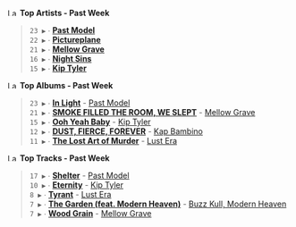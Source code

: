 <!--START_LASTFM_ARTISTS:{"period": "7day", "rows": 5}-->
<a href="https://last.fm" target="_blank"><img src="https://user-images.githubusercontent.com/17434202/215290617-e793598d-d7c9-428f-9975-156db1ba89cc.svg" alt="Last.fm Logo" width="18" height="13"/></a> **Top Artists - Past Week**

> `23 ▶️` ∙ **[Past Model](https://www.last.fm/music/Past+Model)**<br/>
> `22 ▶️` ∙ **[Pictureplane](https://www.last.fm/music/Pictureplane)**<br/>
> `21 ▶️` ∙ **[Mellow Grave](https://www.last.fm/music/Mellow+Grave)**<br/>
> `16 ▶️` ∙ **[Night Sins](https://www.last.fm/music/Night+Sins)**<br/>
> `15 ▶️` ∙ **[Kip Tyler](https://www.last.fm/music/Kip+Tyler)**<br/>
<!--END_LASTFM_ARTISTS-->

<!--START_LASTFM_ALBUMS:{"period": "7day", "rows": 5}-->
<a href="https://last.fm" target="_blank"><img src="https://user-images.githubusercontent.com/17434202/215290617-e793598d-d7c9-428f-9975-156db1ba89cc.svg" alt="Last.fm Logo" width="18" height="13"/></a> **Top Albums - Past Week**

> `23 ▶️` ∙ **[In Light](https://www.last.fm/music/Past+Model/In+Light)** - [Past Model](https://www.last.fm/music/Past+Model)<br/>
> `21 ▶️` ∙ **[SMOKE FILLED THE ROOM, WE SLEPT](https://www.last.fm/music/Mellow+Grave/SMOKE+FILLED+THE+ROOM,+WE+SLEPT)** - [Mellow Grave](https://www.last.fm/music/Mellow+Grave)<br/>
> `15 ▶️` ∙ **[Ooh Yeah Baby](https://www.last.fm/music/Kip+Tyler/Ooh+Yeah+Baby)** - [Kip Tyler](https://www.last.fm/music/Kip+Tyler)<br/>
> `12 ▶️` ∙ **[DUST, FIERCE, FOREVER](https://www.last.fm/music/Kap+Bambino/DUST,+FIERCE,+FOREVER)** - [Kap Bambino](https://www.last.fm/music/Kap+Bambino)<br/>
> `11 ▶️` ∙ **[The Lost Art of Murder](https://www.last.fm/music/Lust+Era/The+Lost+Art+of+Murder)** - [Lust Era](https://www.last.fm/music/Lust+Era)<br/>
<!--END_LASTFM_ALBUMS-->

<!--START_LASTFM_TRACKS:{"period": "7day", "rows": 5}-->
<a href="https://last.fm" target="_blank"><img src="https://user-images.githubusercontent.com/17434202/215290617-e793598d-d7c9-428f-9975-156db1ba89cc.svg" alt="Last.fm Logo" width="18" height="13"/></a> **Top Tracks - Past Week**

> `17 ▶️` ∙ **[Shelter](https://www.last.fm/music/Past+Model/_/Shelter)** - [Past Model](https://www.last.fm/music/Past+Model)<br/>
> `10 ▶️` ∙ **[Eternity](https://www.last.fm/music/Kip+Tyler/_/Eternity)** - [Kip Tyler](https://www.last.fm/music/Kip+Tyler)<br/>
> `8 ▶️` ∙ **[Tyrant](https://www.last.fm/music/Lust+Era/_/Tyrant)** - [Lust Era](https://www.last.fm/music/Lust+Era)<br/>
> `7 ▶️` ∙ **[The Garden (feat. Modern Heaven)](https://www.last.fm/music/Buzz+Kull,+Modern+Heaven/_/The+Garden+(feat.+Modern+Heaven))** - [Buzz Kull, Modern Heaven](https://www.last.fm/music/Buzz+Kull,+Modern+Heaven)<br/>
> `7 ▶️` ∙ **[Wood Grain](https://www.last.fm/music/Mellow+Grave/_/Wood+Grain)** - [Mellow Grave](https://www.last.fm/music/Mellow+Grave)<br/>
<!--END_LASTFM_TRACKS-->